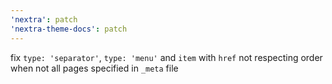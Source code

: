 ```yaml
---
'nextra': patch
'nextra-theme-docs': patch
---
```


fix `type: 'separator'`,  `type: 'menu'` and `item` with `href` not respecting order when not all pages specified in `_meta` file
